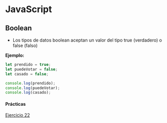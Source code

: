 # JavaScript

## Boolean

- Los tipos de datos boolean aceptan un valor del tipo true (verdadero) o false (falso)

**Ejemplo:**

```js
let prendido = true;
let puedeVotar = false;
let casado = false;

console.log(prendido);
console.log(puedeVotar);
console.log(casado);
```

#### Prácticas

[Ejercicio 22](../ejercicios/consignas/js/ej22.md)
